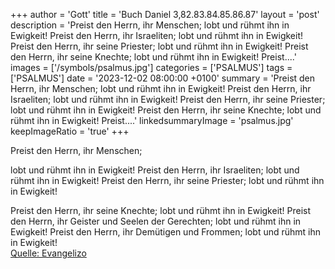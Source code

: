 +++
author = 'Gott'
title = 'Buch Daniel 3,82.83.84.85.86.87'
layout = 'post'
description = 'Preist den Herrn, ihr Menschen; lobt und rühmt ihn in Ewigkeit! Preist den Herrn, ihr Israeliten; lobt und rühmt ihn in Ewigkeit! Preist den Herrn, ihr seine Priester; lobt und rühmt ihn in Ewigkeit!  Preist den Herrn, ihr seine Knechte; lobt und rühmt ihn in Ewigkeit! Preist....'
images = ['/symbols/psalmus.jpg']
categories = ['PSALMUS']
tags = ['PSALMUS']
date = '2023-12-02 08:00:00 +0100'
summary = 'Preist den Herrn, ihr Menschen; lobt und rühmt ihn in Ewigkeit! Preist den Herrn, ihr Israeliten; lobt und rühmt ihn in Ewigkeit! Preist den Herrn, ihr seine Priester; lobt und rühmt ihn in Ewigkeit!  Preist den Herrn, ihr seine Knechte; lobt und rühmt ihn in Ewigkeit! Preist....'
linkedsummaryImage = 'psalmus.jpg'
keepImageRatio = 'true'
+++
<!--more-->Preist den Herrn, ihr Menschen;
lobt und rühmt ihn in Ewigkeit!
Preist den Herrn, ihr Israeliten;
lobt und rühmt ihn in Ewigkeit!
Preist den Herrn, ihr seine Priester;
lobt und rühmt ihn in Ewigkeit!

Preist den Herrn, ihr seine Knechte;
lobt und rühmt ihn in Ewigkeit!
Preist den Herrn, ihr Geister und Seelen der Gerechten;
lobt und rühmt ihn in Ewigkeit!
Preist den Herrn, ihr Demütigen und Frommen;
lobt und rühmt ihn in Ewigkeit!<br> [Quelle: Evangelizo](https://evangeliumtagfuertag.org/DE/gospel)